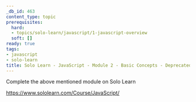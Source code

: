```yaml
---
_db_id: 463
content_type: topic
prerequisites:
  hard:
  - topics/solo-learn/javascript/1-javascript-overview
  soft: []
ready: true
tags:
- javascript
- solo-learn
title: Solo Learn - JavaScript - Module 2 - Basic Concepts - Deprecated
---
```


Complete the above mentioned module on Solo Learn

https://www.sololearn.com/Course/JavaScript/